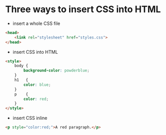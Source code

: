 # Three ways to insert CSS into HTML

- insert a whole CSS file
```html
<head>
	<link rel="stylesheet" href="styles.css">
</head>
```

- insert CSS into HTML
```html
<style>  
	body {
		background-color: powderblue;
	}  
	h1   {
		color: blue;
	}  
	p    {
		color: red;
	}  
</style>
```

- insert CSS inline 
```html
<p style="color:red;">A red paragraph.</p>
```

